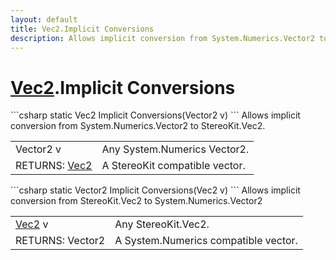 ```yaml
---
layout: default
title: Vec2.Implicit Conversions
description: Allows implicit conversion from System.Numerics.Vector2 to StereoKit.Vec2.
---
```

# [Vec2]({{site.url}}/Pages/StereoKit/Vec2.html).Implicit Conversions

<div class='signature' markdown='1'>
```csharp
static Vec2 Implicit Conversions(Vector2 v)
```
Allows implicit conversion from System.Numerics.Vector2
to StereoKit.Vec2.
</div>

|  |  |
|--|--|
|Vector2 v|Any System.Numerics Vector2.|
|RETURNS: [Vec2]({{site.url}}/Pages/StereoKit/Vec2.html)|A StereoKit compatible vector.|

<div class='signature' markdown='1'>
```csharp
static Vector2 Implicit Conversions(Vec2 v)
```
Allows implicit conversion from StereoKit.Vec2 to
System.Numerics.Vector2
</div>

|  |  |
|--|--|
|[Vec2]({{site.url}}/Pages/StereoKit/Vec2.html) v|Any StereoKit.Vec2.|
|RETURNS: Vector2|A System.Numerics compatible vector.|




